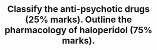 ---
title: "Classify the anti-psychotic drugs (25% marks). Outline the pharmacology of haloperidol (75% marks)."
entityType: SAQ
exam: PEX
college: CICM
year: 2021
sitting: B
question: 16
passRate: 28
EC_expectedDomains:
- "Excellent answers were able to provide a classification of antipsychotics based on either typical/atypical or first/second generation categories, provide examples of each and identify key differences in mechanism and effects. They also distinguished between butyrophenones and phenothiazines within the typical antipsychotic group. Haloperidol was identified as a butyrophenone, with description of pharmaceutics, dose and route, as well as pharmacodynamics and pharmacokinetics. Key adverse effects were detailed, focusing on those specific to haloperidol, including a description of different types of extrapyramidal symptoms and QT prolongation/ torsades de pointes."
---